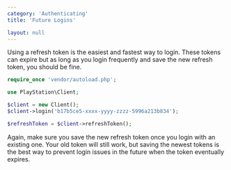 ```yaml
---
category: 'Authenticating'
title: 'Future Logins'

layout: null
---
```


Using a refresh token is the easiest and fastest way to login. These tokens can expire but as long as you login frequently and save the new refresh token, you should be fine.

```php
require_once 'vendor/autoload.php';

use PlayStation\Client;

$client = new Client();
$client->login('b17b5ce5-xxxx-yyyy-zzzz-5996a213b834');

$refreshToken = $client->refreshToken();
```

Again, make sure you save the new refresh token once you login with an existing one. Your old token will still work, but saving the newest tokens is the best way to prevent login issues in the future when the token eventually expires.
